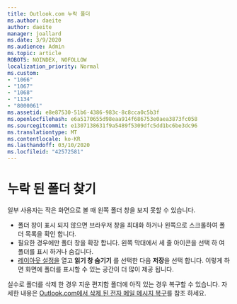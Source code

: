 ```yaml
---
title: Outlook.com 누락 폴더
ms.author: daeite
author: daeite
manager: joallard
ms.date: 3/9/2020
ms.audience: Admin
ms.topic: article
ROBOTS: NOINDEX, NOFOLLOW
localization_priority: Normal
ms.custom:
- "1066"
- "1067"
- "1068"
- "1134"
- "8000061"
ms.assetid: e8e87530-51b6-4386-983c-8c8cca0c5b3f
ms.openlocfilehash: e6a5170655d98eaa914f686753e0aea3873fc058
ms.sourcegitcommit: e1307138631f9a5489f5309dfc5dd1bc6be3dc96
ms.translationtype: MT
ms.contentlocale: ko-KR
ms.lasthandoff: 03/10/2020
ms.locfileid: "42572581"
---
```

# <a name="find-missing-folders"></a>누락 된 폴더 찾기

일부 사용자는 작은 화면으로 볼 때 왼쪽 폴더 창을 보지 못할 수 있습니다.

- 폴더 창이 표시 되지 않으면 브라우저 창을 최대화 하거나 왼쪽으로 스크롤하여 폴더 목록을 확인 합니다.
- 필요한 경우에만 폴더 창을 확장 합니다. 왼쪽 막대에서 세 줄 아이콘을 선택 하 여 폴더를 표시 하거나 숨깁니다.
- [레이아웃 설정을](https://outlook.live.com/mail/options/mail/layout) 열고 **읽기 창 숨기기** 를 선택한 다음 **저장**을 선택 합니다. 이렇게 하면 화면에 폴더를 표시할 수 있는 공간이 더 많이 제공 됩니다.

실수로 폴더를 삭제 한 경우 지운 편지함 폴더에 아직 있는 경우 복구할 수 있습니다. 자세한 내용은 [Outlook.com에서 삭제 된 전자 메일 메시지 복구](https://support.office.com/article/cf06ab1b-ae0b-418c-a4d9-4e895f83ed50)를 참조 하세요.
